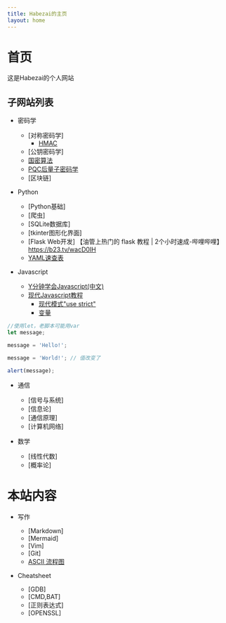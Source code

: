 ```yaml
---
title: Habezai的主页
layout: home
---
```


# 首页
这是Habezai的个人网站

## 子网站列表
- 密码学
    - [对称密码学]
        - [HMAC]
    - [公钥密码学]
    - [国密算法]
    - [PQC后量子密码学]
    - [区块链]

- Python
    - [Python基础]
    - [爬虫]
    - [SQLite数据库]
    - [tkinter图形化界面]
    - [Flask Web开发]
【油管上热门的 flask 教程 | 2个小时速成-哔哩哔哩】 https://b23.tv/wacD0IH
    - [YAML速查表]

- Javascript
    - [Y分钟学会Javascript(中文)]  
    - [现代Javascript教程]
        - [现代模式"use strict"]  
        - [变量]  

```javascript
//使用let，老脚本可能用var
let message;

message = 'Hello!';

message = 'World!'; // 值改变了

alert(message);
```

- 通信
    - [信号与系统]  
    - [信息论]  
    - [通信原理]  
    - [计算机网络]

- 数学
    - [线性代数]  
    - [概率论]

# 本站内容
- 写作
    - [Markdown]
    - [Mermaid]
    - [Vim]
    - [Git]
    - [ASCII 流程图]

- Cheatsheet
    - [GDB]
    - [CMD,BAT]
    - [正则表达式]
    - [OPENSSL]



[PQC后量子密码学]:https://habezai.github.io/PQC/
[国密算法]:https://habezai.github.io/GuoMi/
[ASCII 流程图]: Writing_skills/ascii_flow
[YAML速查表]: cheatsheets/YAML.html
[Y分钟学会Javascript(中文)]: Coding_language/Javasript.html
[现代Javascript教程]: https://zh.javascript.info/js
[现代模式"use strict"]: https://zh.javascript.info/strict-mode
[变量]: https://zh.javascript.info/variables
[HMAC]: https://mp.weixin.qq.com/s/1OwaM3uwyNzVtiK5R8bt2w